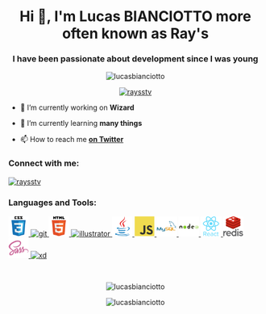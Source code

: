 <h1 align="center">Hi 👋, I'm Lucas BIANCIOTTO more often known as Ray's</h1>
<h3 align="center">I have been passionate about development since I was young</h3>

<p align="center"> <img src="https://komarev.com/ghpvc/?username=lucasbianciotto&label=Profile%20views&color=0e75b6&style=flat" alt="lucasbianciotto" /> </p>
<p align="center"> <a href="https://twitter.com/raysstv" target="blank"><img src="https://img.shields.io/twitter/follow/raysstv?logo=twitter&style=for-the-badge" alt="raysstv" /></a> </p>

- 🔭 I’m currently working on **Wizard**

- 🌱 I’m currently learning **many things**

- 📫 How to reach me <a href="https://twitter.com/raysstv" target="blank">**on Twitter**</a>

<h3 align="left">Connect with me:</h3>
<p align="left">
<a href="https://twitter.com/raysstv" target="blank"><img align="center" src="https://raw.githubusercontent.com/rahuldkjain/github-profile-readme-generator/master/src/images/icons/Social/twitter.svg" alt="raysstv" height="30" width="40" /></a>
</p>

<h3 align="left">Languages and Tools:</h3>
<p align="left"> <a href="https://www.w3schools.com/css/" target="_blank"> <img src="https://raw.githubusercontent.com/devicons/devicon/master/icons/css3/css3-original-wordmark.svg" alt="css3" width="40" height="40"/> </a> <a href="https://git-scm.com/" target="_blank"> <img src="https://www.vectorlogo.zone/logos/git-scm/git-scm-icon.svg" alt="git" width="40" height="40"/> </a> <a href="https://www.w3.org/html/" target="_blank"> <img src="https://raw.githubusercontent.com/devicons/devicon/master/icons/html5/html5-original-wordmark.svg" alt="html5" width="40" height="40"/> </a> <a href="https://www.adobe.com/in/products/illustrator.html" target="_blank"> <img src="https://www.vectorlogo.zone/logos/adobe_illustrator/adobe_illustrator-icon.svg" alt="illustrator" width="40" height="40"/> </a> <a href="https://www.java.com" target="_blank"> <img src="https://raw.githubusercontent.com/devicons/devicon/master/icons/java/java-original.svg" alt="java" width="40" height="40"/> </a> <a href="https://developer.mozilla.org/en-US/docs/Web/JavaScript" target="_blank"> <img src="https://raw.githubusercontent.com/devicons/devicon/master/icons/javascript/javascript-original.svg" alt="javascript" width="40" height="40"/> </a> <a href="https://www.mysql.com/" target="_blank"> <img src="https://raw.githubusercontent.com/devicons/devicon/master/icons/mysql/mysql-original-wordmark.svg" alt="mysql" width="40" height="40"/> </a> <a href="https://nodejs.org" target="_blank"> <img src="https://raw.githubusercontent.com/devicons/devicon/master/icons/nodejs/nodejs-original-wordmark.svg" alt="nodejs" width="40" height="40"/> </a> <a href="https://reactjs.org/" target="_blank"> <img src="https://raw.githubusercontent.com/devicons/devicon/master/icons/react/react-original-wordmark.svg" alt="react" width="40" height="40"/> </a> <a href="https://redis.io" target="_blank"> <img src="https://raw.githubusercontent.com/devicons/devicon/master/icons/redis/redis-original-wordmark.svg" alt="redis" width="40" height="40"/> </a> <a href="https://sass-lang.com" target="_blank"> <img src="https://raw.githubusercontent.com/devicons/devicon/master/icons/sass/sass-original.svg" alt="sass" width="40" height="40"/> </a> <a href="https://www.adobe.com/products/xd.html" target="_blank"> <img src="https://cdn.worldvectorlogo.com/logos/adobe-xd.svg" alt="xd" width="40" height="40"/> </a> </p>

<br />

<p align="center"><img src="https://github-readme-stats.vercel.app/api?username=lucasbianciotto&show_icons=true&locale=en" alt="lucasbianciotto" /></p>

<p align="center"><img src="https://github-readme-stats.vercel.app/api/top-langs?username=lucasbianciotto&show_icons=true&locale=en&layout=compact" alt="lucasbianciotto" /></p>
